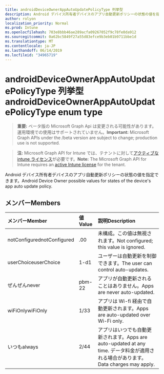 ```yaml
---
title: androidDeviceOwnerAppAutoUpdatePolicyType 列挙型
description: Android デバイス所有者デバイスのアプリ自動更新ポリシーの状態の値を指定できます。
author: rolyon
localization_priority: Normal
ms.prod: Intune
ms.openlocfilehash: 703e8bbb46ae289acfa09267052f9c78fe0da912
ms.sourcegitcommit: 0a62bc5849f27a55d83efce9b3eb01b9711bbe1d
ms.translationtype: MT
ms.contentlocale: ja-JP
ms.lasthandoff: 06/14/2019
ms.locfileid: "34965719"
---
```

# <a name="androiddeviceownerappautoupdatepolicytype-enum-type"></a><span data-ttu-id="3b3c0-103">androidDeviceOwnerAppAutoUpdatePolicyType 列挙型</span><span class="sxs-lookup"><span data-stu-id="3b3c0-103">androidDeviceOwnerAppAutoUpdatePolicyType enum type</span></span>

> <span data-ttu-id="3b3c0-104">**重要:** ベータ版の Microsoft Graph Api は変更される可能性があります。運用環境での使用はサポートされていません。</span><span class="sxs-lookup"><span data-stu-id="3b3c0-104">**Important:** Microsoft Graph APIs under the /beta version are subject to change; production use is not supported.</span></span>

> <span data-ttu-id="3b3c0-105">**注:** Microsoft Graph API for Intune では、テナントに対して[アクティブな intune ライセンス](https://go.microsoft.com/fwlink/?linkid=839381)が必要です。</span><span class="sxs-lookup"><span data-stu-id="3b3c0-105">**Note:** The Microsoft Graph API for Intune requires an [active Intune license](https://go.microsoft.com/fwlink/?linkid=839381) for the tenant.</span></span>

<span data-ttu-id="3b3c0-106">Android デバイス所有者デバイスのアプリ自動更新ポリシーの状態の値を指定できます。</span><span class="sxs-lookup"><span data-stu-id="3b3c0-106">Android Device Owner possible values for states of the device's app auto update policy.</span></span>

## <a name="members"></a><span data-ttu-id="3b3c0-107">メンバー</span><span class="sxs-lookup"><span data-stu-id="3b3c0-107">Members</span></span>
|<span data-ttu-id="3b3c0-108">メンバー</span><span class="sxs-lookup"><span data-stu-id="3b3c0-108">Member</span></span>|<span data-ttu-id="3b3c0-109">値</span><span class="sxs-lookup"><span data-stu-id="3b3c0-109">Value</span></span>|<span data-ttu-id="3b3c0-110">説明</span><span class="sxs-lookup"><span data-stu-id="3b3c0-110">Description</span></span>|
|:---|:---|:---|
|<span data-ttu-id="3b3c0-111">notConfigured</span><span class="sxs-lookup"><span data-stu-id="3b3c0-111">notConfigured</span></span>|<span data-ttu-id="3b3c0-112">.0</span><span class="sxs-lookup"><span data-stu-id="3b3c0-112">0</span></span>|<span data-ttu-id="3b3c0-113">未構成。この値は無視されます。</span><span class="sxs-lookup"><span data-stu-id="3b3c0-113">Not configured; this value is ignored.</span></span>|
|<span data-ttu-id="3b3c0-114">userChoice</span><span class="sxs-lookup"><span data-stu-id="3b3c0-114">userChoice</span></span>|<span data-ttu-id="3b3c0-115">1-d</span><span class="sxs-lookup"><span data-stu-id="3b3c0-115">1</span></span>|<span data-ttu-id="3b3c0-116">ユーザーは自動更新を制御できます。</span><span class="sxs-lookup"><span data-stu-id="3b3c0-116">The user can control auto-updates.</span></span>|
|<span data-ttu-id="3b3c0-117">ぜんぜん</span><span class="sxs-lookup"><span data-stu-id="3b3c0-117">never</span></span>|<span data-ttu-id="3b3c0-118">pbm-2</span><span class="sxs-lookup"><span data-stu-id="3b3c0-118">2</span></span>|<span data-ttu-id="3b3c0-119">アプリが自動更新されることはありません。</span><span class="sxs-lookup"><span data-stu-id="3b3c0-119">Apps are never auto-updated.</span></span>|
|<span data-ttu-id="3b3c0-120">wiFiOnly</span><span class="sxs-lookup"><span data-stu-id="3b3c0-120">wiFiOnly</span></span>|<span data-ttu-id="3b3c0-121">1/3</span><span class="sxs-lookup"><span data-stu-id="3b3c0-121">3</span></span>|<span data-ttu-id="3b3c0-122">アプリは Wi-fi 経由で自動更新されます。</span><span class="sxs-lookup"><span data-stu-id="3b3c0-122">Apps are auto-updated over Wi-Fi only.</span></span>|
|<span data-ttu-id="3b3c0-123">いつも</span><span class="sxs-lookup"><span data-stu-id="3b3c0-123">always</span></span>|<span data-ttu-id="3b3c0-124">2/4</span><span class="sxs-lookup"><span data-stu-id="3b3c0-124">4</span></span>|<span data-ttu-id="3b3c0-125">アプリはいつでも自動更新されます。</span><span class="sxs-lookup"><span data-stu-id="3b3c0-125">Apps are auto-updated at any time.</span></span> <span data-ttu-id="3b3c0-126">データ料金が適用される場合があります。</span><span class="sxs-lookup"><span data-stu-id="3b3c0-126">Data charges may apply.</span></span>|





